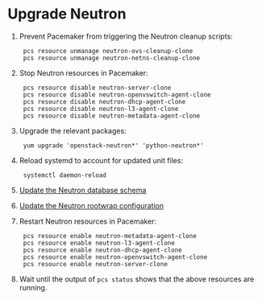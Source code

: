# Upgrade Neutron

1. Prevent Pacemaker from triggering the Neutron cleanup scripts:

        pcs resource unmanage neutron-ovs-cleanup-clone
        pcs resource unmanage neutron-netns-cleanup-clone

1. Stop Neutron resources in Pacemaker:

        pcs resource disable neutron-server-clone
        pcs resource disable neutron-openvswitch-agent-clone
        pcs resource disable neutron-dhcp-agent-clone
        pcs resource disable neutron-l3-agent-clone
        pcs resource disable neutron-metadata-agent-clone

1. Upgrade the relevant packages:

        yum upgrade 'openstack-neutron*' 'python-neutron*'

1. Reload systemd to account for updated unit files:

        systemctl daemon-reload

1. [Update the Neutron database schema](database-upgrade.html)

1. [Update the Neutron rootwrap configuration](config-neutron.html)

1. Restart Neutron resources in Pacemaker:

        pcs resource enable neutron-metadata-agent-clone
        pcs resource enable neutron-l3-agent-clone
        pcs resource enable neutron-dhcp-agent-clone
        pcs resource enable neutron-openvswitch-agent-clone
        pcs resource enable neutron-server-clone

1. Wait until the output of `pcs status` shows that the above
   resources are running.

